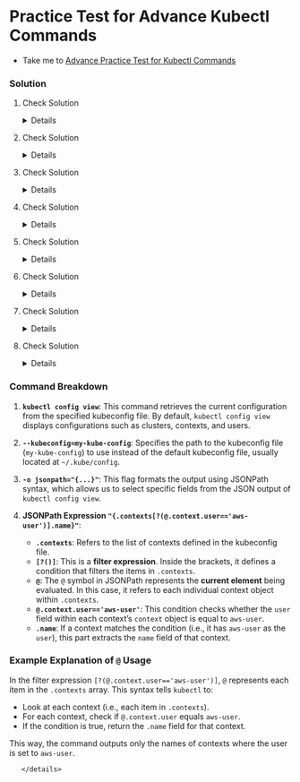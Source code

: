 # Practice Test for Advance Kubectl Commands

  - Take me to [Advance Practice Test for Kubectl Commands](https://kodekloud.com/topic/practice-test-advanced-kubectl-commands/)

  ### Solution

   1. Check Solution 

       <details>
       
        ```
        kubectl get nodes -o json > /opt/outputs/nodes.json
        ```   
       </details>

   2. Check Solution 

       <details>

        ```
        kubectl get node node01 -o json > /opt/outputs/node01.json
        ```   
       </details>

   3. Check Solution

       <details>

        ```
        kubectl get nodes -o=jsonpath='{.items[*].metadata.name}' > /opt/outputs/node_names.txt
        ```
       </details>

   4. Check Solution

       <details>

        ```
        kubectl get nodes -o jsonpath='{.items[*].status.nodeInfo.osImage}' > /opt/outputs/nodes_os.txt
        ```
       </details>

   5. Check Solution

       <details>

        ```
        kubectl config view --kubeconfig=my-kube-config -o jsonpath="{.users[*].name}" > /opt/outputs/users.txt
        ```
       </details>

   6. Check Solution

       <details>

        ```
        kubectl get pv --sort-by=.spec.capacity.storage > /opt/outputs/storage-capacity-sorted.txt
        ```

        The command `kubectl get pv --sort-by=.spec.capacity.storage > /opt/outputs/storage-capacity-sorted.txt` is used to sort PersistentVolumes (PVs) based on their storage capacity and output the sorted result to a file located at `/opt/outputs/storage-capacity-sorted.txt`.
        
        ### Explanation of Each Part
        
        - **`kubectl get pv`**: This retrieves the list of PersistentVolumes in the cluster.
        - **`--sort-by=.spec.capacity.storage`**: This option sorts the list of PVs by the specified field, in this case, `.spec.capacity.storage`, which refers to the storage capacity of each PV.
        - **`> /opt/outputs/storage-capacity-sorted.txt`**: Redirects the output of the command to a file for saving the sorted list.
        
        ### Why `--sort-by` Starts from `.spec` and Not from `.items`
        
        The **`--sort-by` option in `kubectl` specifies the path to the field within each individual resource object**, not the list as a whole. The reason it starts from `.spec` is that `kubectl` is accessing the properties of each **PersistentVolume** object individually within the list, not the `.items` array that holds all PVs in the JSON output.
        
        Here's how it works:
        
        - `.items` is a part of the JSON structure when viewing the entire output as a list of objects. However, `--sort-by` operates within each item (in this case, each PV), so it directly accesses `.spec.capacity.storage` within each object in the list.
        - If you used `.items`, `kubectl` would attempt to interpret `items` as a field in each individual PV object, which doesn’t exist, leading to an error.
        
        In summary, `--sort-by` refers to the path within each PV object itself, starting from `.spec.capacity.storage`.

       </details>

   7. Check Solution

       <details>

        ```
        kubectl get pv --sort-by=.spec.capacity.storage -o=custom-columns=NAME:.metadata.name,CAPACITY:.spec.capacity.storage > /opt/outputs/pv-and-capacity-sorted.txt
        ```
       </details>

   8. Check Solution

       <details>

        ```
        kubectl config view --kubeconfig=my-kube-config -o jsonpath="{.contexts[?(@.context.user=='aws-user')].name}" > /opt/outputs/aws-context-name
        ```

       The command `kubectl config view --kubeconfig=my-kube-config -o jsonpath="{.contexts[?(@.context.user=='aws-user')].name}"` is used to filter and display the context names from a kubeconfig file (`my-kube-config`) where the user is set to `aws-user`. Let’s break down each part, focusing on the role of `@` in the `jsonpath` expression.

### Command Breakdown

1. **`kubectl config view`**: This command retrieves the current configuration from the specified kubeconfig file. By default, `kubectl config view` displays configurations such as clusters, contexts, and users.

2. **`--kubeconfig=my-kube-config`**: Specifies the path to the kubeconfig file (`my-kube-config`) to use instead of the default kubeconfig file, usually located at `~/.kube/config`.

3. **`-o jsonpath="{...}"`**: This flag formats the output using JSONPath syntax, which allows us to select specific fields from the JSON output of `kubectl config view`.

4. **JSONPath Expression `"{.contexts[?(@.context.user=='aws-user')].name}"`**:
   - **`.contexts`**: Refers to the list of contexts defined in the kubeconfig file.
   - **`[?()]`**: This is a **filter expression**. Inside the brackets, it defines a condition that filters the items in `.contexts`.
   - **`@`**: The `@` symbol in JSONPath represents the **current element** being evaluated. In this case, it refers to each individual context object within `.contexts`.
   - **`@.context.user=='aws-user'`**: This condition checks whether the `user` field within each context’s `context` object is equal to `aws-user`.
   - **`.name`**: If a context matches the condition (i.e., it has `aws-user` as the `user`), this part extracts the `name` field of that context.

### Example Explanation of `@` Usage

In the filter expression `[?(@.context.user=='aws-user')]`, `@` represents each item in the `.contexts` array. This syntax tells `kubectl` to:
- Look at each context (i.e., each item in `.contexts`).
- For each context, check if `@.context.user` equals `aws-user`.
- If the condition is true, return the `.name` field for that context.

This way, the command outputs only the names of contexts where the user is set to `aws-user`.

       </details>
       
       
       
